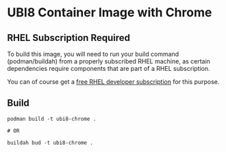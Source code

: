 # UBI8 Container Image with Chrome

## RHEL Subscription Required

To build this image, you will need to run your build command (podman/buildah) from a properly subscribed RHEL machine, as certain dependencies require components that are part of a RHEL subscription.  

You can of course get a [free RHEL developer subscription](https://developers.redhat.com/articles/faqs-no-cost-red-hat-enterprise-linux) for this purpose.

## Build

```
podman build -t ubi8-chrome .

# OR

buildah bud -t ubi8-chrome .
```



